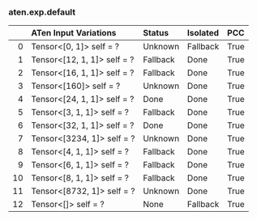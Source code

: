 ### aten.exp.default
|    | ATen Input Variations       | Status   | Isolated   | PCC   |
|---:|:----------------------------|:---------|:-----------|:------|
|  0 | Tensor<[0, 1]> self = ?     | Unknown  | Fallback   | True  |
|  1 | Tensor<[12, 1, 1]> self = ? | Fallback | Done       | True  |
|  2 | Tensor<[16, 1, 1]> self = ? | Fallback | Done       | True  |
|  3 | Tensor<[160]> self = ?      | Unknown  | Done       | True  |
|  4 | Tensor<[24, 1, 1]> self = ? | Done     | Done       | True  |
|  5 | Tensor<[3, 1, 1]> self = ?  | Fallback | Done       | True  |
|  6 | Tensor<[32, 1, 1]> self = ? | Done     | Done       | True  |
|  7 | Tensor<[3234, 1]> self = ?  | Unknown  | Done       | True  |
|  8 | Tensor<[4, 1, 1]> self = ?  | Fallback | Done       | True  |
|  9 | Tensor<[6, 1, 1]> self = ?  | Fallback | Done       | True  |
| 10 | Tensor<[8, 1, 1]> self = ?  | Fallback | Done       | True  |
| 11 | Tensor<[8732, 1]> self = ?  | Unknown  | Done       | True  |
| 12 | Tensor<[]> self = ?         | None     | Fallback   | True  |

